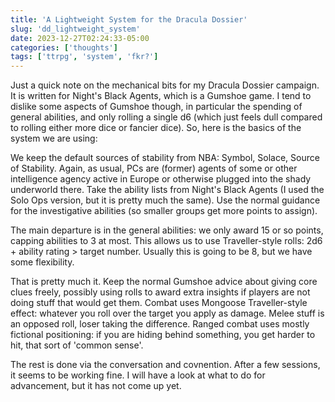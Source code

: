 ```yaml
---
title: 'A Lightweight System for the Dracula Dossier'
slug: 'dd_lightweight_system'
date: 2023-12-27T02:24:33-05:00
categories: ['thoughts']
tags: ['ttrpg', 'system', 'fkr?']
---
```


Just a quick note on the mechanical bits for my Dracula Dossier campaign. It is written for Night's Black Agents, which is a Gumshoe game. I tend to dislike some aspects of Gumshoe though, in particular the spending of general abilities, and only rolling a single d6 (which just feels dull compared to rolling either more dice or fancier dice). So, here is the basics of the system we are using:

We keep the default sources of stability from NBA: Symbol, Solace, Source of Stability. Again, as usual, PCs are (former) agents of some or other intelligence agency active in Europe or otherwise plugged into the shady underworld there.
Take the ability lists from Night's Black Agents (I used the Solo Ops version, but it is pretty much the same). Use the normal guidance for the investigative abilities (so smaller groups get more points to assign).

The main departure is in the general abilities: we only award 15 or so points, capping abilities to 3 at most. This allows us to use Traveller-style rolls: 2d6 + ability rating > target number. Usually this is going to be 8, but we have some flexibility.

That is pretty much it. Keep the normal Gumshoe advice about giving core clues freely, possibly using rolls to award extra insights if players are not doing stuff that would get them. Combat uses Mongoose Traveller-style effect: whatever you roll over the target you apply as damage. Melee stuff is an opposed roll, loser taking the difference. Ranged combat uses mostly fictional positioning: if you are hiding behind something, you get harder to hit, that sort of 'common sense'.

The rest is done via the conversation and covnention. After a few sessions, it seems to be working fine. I will have a look at what to do for advancement, but it has not come up yet.

